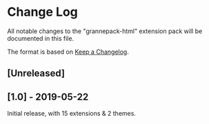 # Change Log

All notable changes to the "grannepack-html" extension pack will be documented in this file.

The format is based on [Keep a Changelog](https://keepachangelog.com/en/1.0.0/). 

## [Unreleased]

## [1.0] - 2019-05-22

Initial release, with 15 extensions & 2 themes.
